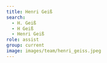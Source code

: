 ```yaml
---
title: Henri Geiß
search:
  - H. Geiß
  - H Geiß
  - Henri Geiß
role: assist
group: current
image: images/team/henri_geiss.jpeg
---
```

